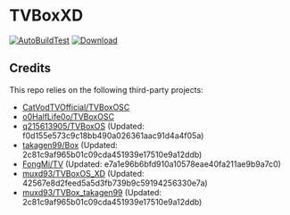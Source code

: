 # TVBoxXD

[![AutoBuildTest](https://github.com/muxd93/TVBoxOS_XD/actions/workflows/auto_build.yml/badge.svg)](https://github.com/muxd93/TVBoxOS_XD/actions/workflows/auto_build.yml)
[![Download](https://img.shields.io/github/v/release/muxd93/TVBoxOS_XD?color=green&logoColor=green&label=Download&logo=DocuSign)](https://github.com/muxd93/TVBoxOS_XD/releases)

## Credits
This repo relies on the following third-party projects:
- [CatVodTVOfficial/TVBoxOSC](https://github.com/CatVodTVOfficial/TVBoxOSC)
- [o0HalfLife0o/TVBoxOSC](https://github.com/o0HalfLife0o/TVBoxOSC/releases)
- [q215613905/TVBoxOS](https://github.com/q215613905/TVBoxOS) (Updated: f0d155e573c9c18bb490a026361aac91d4a4f05a)
- [takagen99/Box](https://github.com/takagen99/Box) (Updated: 2c81c9af965b01c09cda451939e17510e9a12ddb)
- [FongMi/TV](https://github.com/FongMi/TV) (Updated: e7a1e96b6bfd910a10578eae40fa211ae9b9a7c0)
- [muxd93/TVBoxOS_XD](https://github.com/muxd93/TVBoxOS_XD) (Updated: 42567e8d2feed5a5d3fb739b9c59194256330e7a)
- [muxd93/TVBox_takagen99](https://github.com/muxd93/TVBox_takagen99) (Updated: 2c81c9af965b01c09cda451939e17510e9a12ddb)
